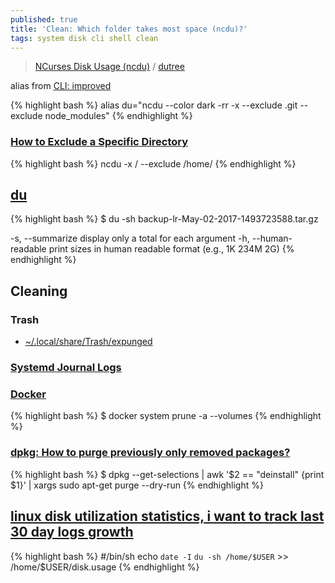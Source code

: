 ```yaml
---
published: true
title: 'Clean: Which folder takes most space (ncdu)?'
tags: system disk cli shell clean
---
```

> [NCurses Disk Usage (ncdu)](https://dev.yorhel.nl/ncdu) / [dutree](https://ownyourbits.com/2018/03/25/analyze-disk-usage-with-dutree/)

alias from [CLI: improved](https://remysharp.com/2018/08/23/cli-improved#ncdu--du)

{% highlight bash %}
alias du="ncdu --color dark -rr -x --exclude .git --exclude node_modules"
{% endhighlight %}

### [How to Exclude a Specific Directory](https://stackoverflow.com/questions/57433340/how-to-exclude-a-specific-directory-in-ncdu-command)

{% highlight bash %}
ncdu -x / --exclude /home/
{% endhighlight %}



## [du](https://stackoverflow.com/a/43736932/51386) 

{% highlight bash %}
$ du -sh backup-lr-May-02-2017-1493723588.tar.gz

-s, --summarize
            display only a total for each argument
-h, --human-readable
            print sizes in human readable format (e.g., 1K 234M 2G)
{% endhighlight %}

## Cleaning

### Trash
- [~/.local/share/Trash/expunged](https://askubuntu.com/questions/1297828/what-are-the-contents-of-contents-of-local-share-trash-expunged)

### [Systemd Journal Logs](https://linuxhandbook.com/clear-systemd-journal-logs/)


### [Docker](https://devopsheaven.com/docker/volumes/purge/devops/2018/05/25/purge-docker-images-containers-networks-volumes.html)

{% highlight bash %}
$ docker system prune -a  --volumes
{% endhighlight %}

### [dpkg: How to purge previously only removed packages?](https://askubuntu.com/questions/687295/how-to-purge-previously-only-removed-packages)

{% highlight bash %}
$ dpkg --get-selections | awk '$2 == "deinstall" {print $1}' | xargs sudo apt-get purge --dry-run
{% endhighlight %}

## [linux disk utilization statistics, i want to track last 30 day logs growth](https://unix.stackexchange.com/questions/600790/linux-disk-utilization-statistics-i-want-to-track-last-30-day-logs-growth)

{% highlight bash %}
#/bin/sh
echo `date -I`  `du -sh /home/$USER` >> /home/$USER/disk.usage
{% endhighlight %}
